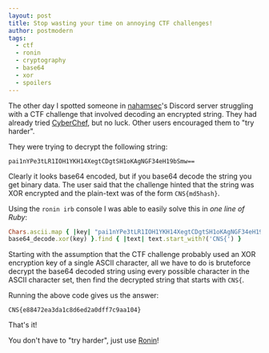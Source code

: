 ```yaml
---
layout: post
title: Stop wasting your time on annoying CTF challenges!
author: postmodern
tags:
  - ctf
  - ronin
  - cryptography
  - base64
  - xor
  - spoilers
---
```


The other day I spotted someone in [nahamsec]'s Discord server struggling with
a CTF challenge that involved decoding an encrypted string. They had already
tried [CyberChef], but no luck. Other users encouraged them to
"try harder".

They were trying to decrypt the following string:

```
pai1nYPe3tLR1IOH1YKH14XegtCDgtSH1oKAgNGF34eH19bSmw==
```

Clearly it looks base64 encoded, but if you base64 decode the string you get
binary data. The user said that the challenge hinted that the string was
XOR encrypted and the plain-text was of the form `CNS{md5hash}`.

Using the `ronin irb` console I was able to easily solve this in *one line of
Ruby*:

```ruby
Chars.ascii.map { |key| "pai1nYPe3tLR1IOH1YKH14XegtCDgtSH1oKAgNGF34eH19bSmw==".
base64_decode.xor(key) }.find { |text| text.start_with?('CNS{') }
```

Starting with the assumption that the CTF challenge probably used an XOR
encryption key of a single ASCII character, all we have to do is bruteforce
decrypt the base64 decoded string using every possible character in the ASCII
character set, then find the decrypted string that starts with `CNS{`.

Running the above code gives us the answer:

```
CNS{e88472ea3da1c8d6ed2a0dff7c9aa104}
```

That's it!

You don't have to "try harder", just use [Ronin](/install/)!

[nahamsec]: https://nahamsec.com/
[CyberChef]: https://cyberchef.org/
